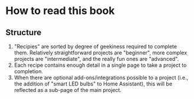 # How to read this book

## Structure

1. "Recipies" are sorted by degree of geekiness required to complete them. Relatively straightforward projects are "beginner", more complex projects are "intermediate", and the really fun ones are "advanced".
2. Each recipe contains enough detail in a single page to take a project to completion.
3. When there are optional add-ons/integrations possible to a project (i.e., the addition of "smart LED bulbs" to Home Assistant), this will be reflected as a sub-page of the main project.

